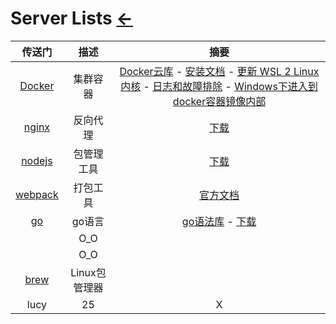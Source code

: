 # Server Lists  [←](index.md)

| 传送门 | 描述 | 摘要 |
|:---:|:---:|:---:|
| [Docker](https://ambroseren.github.io/test/Doc/Tools/Build_Tools/) | 集群容器 | [Docker云库](https://hub.docker.com/) - [安装文档](https://docs.docker.com/engine/install/) - [更新 WSL 2 Linux 内核](https://docs.microsoft.com/zh-cn/windows/wsl/wsl2-kernel) - [日志和故障排除](https://docs.docker.com/docker-for-windows/troubleshoot/#virtualization) - [Windows下进入到docker容器镜像内部](https://blog.csdn.net/lingchen__/article/details/77863091) |
| [nginx](https://ambroseren.github.io/test/Doc/Tools/Build_Tools/) | 反向代理 | [下载](http://nginx.org/en/download.html) |
| [nodejs](https://ambroseren.github.io/test/Doc/Tools/Build_Tools/) | 包管理工具 | [下载](https://nodejs.org/en/) |
| [webpack](https://ambroseren.github.io/test/Doc/Tools/Build_Tools/) | 打包工具 | [官方文档](https://webpack.docschina.org/concepts/) |
| [go](#) | go语言 | [go语法库](https://gobyexample.com/) - [下载](https://golang.org/dl/) |
| []() | O_O | []() |
| []() | O_O | []() |
| [brew](https://brew.sh/) | Linux包管理器 | []() |
| lucy | 25 | X |
